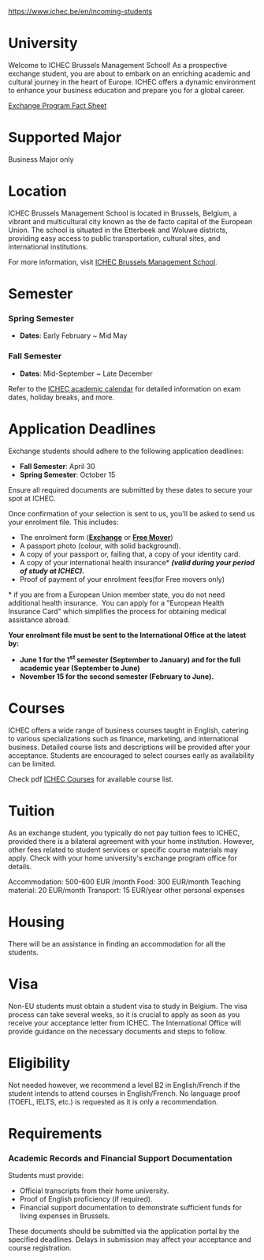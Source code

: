https://www.ichec.be/en/incoming-students

# University

Welcome to ICHEC Brussels Management School! As a prospective exchange student, you are about to embark on an enriching academic and cultural journey in the heart of Europe. ICHEC offers a dynamic environment to enhance your business education and prepare you for a global career.

[Exchange Program Fact Sheet](https://www.ichec.be/sites/default/files/uploads/International/Documents%2024-25/Fact%20Sheet%202024-2025.pdf)

# Supported Major

Business Major only

# Location

ICHEC Brussels Management School is located in Brussels, Belgium, a vibrant and multicultural city known as the de facto capital of the European Union. The school is situated in the Etterbeek and Woluwe districts, providing easy access to public transportation, cultural sites, and international institutions.

For more information, visit [ICHEC Brussels Management School](https://www.ichec.be/en).

# Semester

### Spring Semester

- **Dates**: Early February ~ Mid May

### Fall Semester

- **Dates**: Mid-September ~ Late December

Refer to the [ICHEC academic calendar](https://www.ichec.be/sites/default/files/uploads/International/Documents%2024-25/Academic%20Calendar%202024-2025.pdf) for detailed information on exam dates, holiday breaks, and more.

# Application Deadlines

Exchange students should adhere to the following application deadlines:

- **Fall Semester**: April 30
- **Spring Semester**: October 15

Ensure all required documents are submitted by these dates to secure your spot at ICHEC. 

Once confirmation of your selection is sent to us, you'll be asked to send us your enrolment file. This includes:

-   The enrolment form (**[Exchange](https://www.ichec.be/sites/default/files/uploads/International/Documents%2024-25/Application%20form%202024-2025.pdf)** or **[Free Mover](https://www.ichec.be/sites/default/files/uploads/International/Documents%2024-25/Application%20form%20Free%20Mover%202024-2025.pdf)**)
-   A passport photo (colour, with solid background).
-   A copy of your passport or, failing that, a copy of your identity card.
-   A copy of your international health insurance\* **_(valid during your period of study at ICHEC)._**
-   Proof of payment of your enrolment fees(for Free movers only)

\* if you are from a European Union member state, you do not need additional health insurance.  You can apply for a "European Health Insurance Card" which simplifies the process for obtaining medical assistance abroad.

**Your enrolment file must be sent to the International Office at the latest by:**

-   **June 1 for the 1<sup>st</sup> semester (September to January) and for the full academic year (September to June)**
-   **November 15 for the second semester (February to June).**

# Courses

ICHEC offers a wide range of business courses taught in English, catering to various specializations such as finance, marketing, and international business. Detailed course lists and descriptions will be provided after your acceptance. Students are encouraged to select courses early as availability can be limited.

Check pdf [ICHEC Courses](https://www.ichec.be/sites/default/files/uploads/International/Documents%2024-25/List%20courses%202024-2025.pdf) for available course list.

# Tuition

As an exchange student, you typically do not pay tuition fees to ICHEC, provided there is a bilateral agreement with your home institution. However, other fees related to student services or specific course materials may apply. Check with your home university's exchange program office for details.

Accommodation: 500-600 EUR /month
Food: 300 EUR/month
Teaching material: 20 EUR/month
Transport: 15 EUR/year 
other personal expenses


# Housing

There will be an assistance in finding an accommodation for all the students.


# Visa

Non-EU students must obtain a student visa to study in Belgium. The visa process can take several weeks, so it is crucial to apply as soon as you receive your acceptance letter from ICHEC. The International Office will provide guidance on the necessary documents and steps to follow.


# Eligibility

Not needed however, we recommend a level B2 in English/French if the student intends to attend courses in English/French.
No language proof (TOEFL, IELTS, etc.) is requested as it is only a recommendation.

# Requirements

### Academic Records and Financial Support Documentation

Students must provide:

- Official transcripts from their home university.
- Proof of English proficiency (if required).
- Financial support documentation to demonstrate sufficient funds for living expenses in Brussels.

These documents should be submitted via the application portal by the specified deadlines. Delays in submission may affect your acceptance and course registration.

